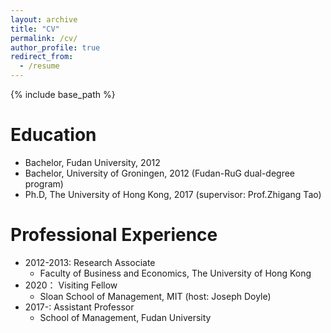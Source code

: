 ```yaml
---
layout: archive
title: "CV"
permalink: /cv/
author_profile: true
redirect_from:
  - /resume
---
```


{% include base_path %}

Education
======
* Bachelor, Fudan University, 2012
* Bachelor, University of Groningen, 2012 (Fudan-RuG dual-degree program)
* Ph.D, The University of Hong Kong, 2017 (supervisor: Prof.Zhigang Tao)

Professional Experience
======
* 2012-2013: Research Associate
  * Faculty of Business and Economics, The University of Hong Kong
* 2020： Visiting Fellow
  * Sloan School of Management, MIT (host: Joseph Doyle)
* 2017-: Assistant Professor
  * School of Management, Fudan University

  
